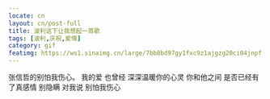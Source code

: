 ```yaml
---
locate: cn
layout: cn/post-full
title: 波利这下让我想起一首歌
tags: [波利,庆祝,爱情]
category: gif
featimg: https://ws1.sinaimg.cn/large/7bb8bd97gy1fxc9z1ajgzg20ci04jnpf.gif
---
```


张信哲的别怕我伤心。
我的爱 也曾经 深深温暖你的心灵 你和他之间
是否已经有了真感情 别隐瞒 对我说 别怕我伤心